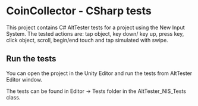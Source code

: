 # CoinCollector - CSharp tests

This project contains C# AltTester tests for a project using the New Input System.
The tested actions are: tap object, key down/ key up, press key, click object, scroll, begin/end touch and tap simulated with swipe.

## Run the tests

You can open the project in the Unity Editor and run the tests from AltTester Editor window.

The tests can be found in Editor -> Tests folder in the AltTester_NIS_Tests class.
